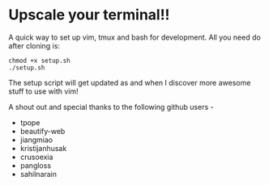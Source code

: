 # Upscale your terminal!!

A quick way to set up vim, tmux and bash for development. All you need do after cloning is:
```
chmod +x setup.sh
./setup.sh
```

The setup script will get updated as and when I discover more awesome stuff to use with vim!

A shout out and special thanks to the following github users -
* tpope
* beautify-web
* jiangmiao
* kristijanhusak
* crusoexia
* pangloss
* sahilnarain
